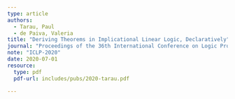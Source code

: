 ```yaml
---
type: article
authors:
  - Tarau, Paul
  - de Paiva, Valeria
title: "Deriving Theorems in Implicational Linear Logic, Declaratively"
journal: "Proceedings of the 36th International Conference on Logic Programming (ICLP) 2020"
note: "ICLP-2020"
date: 2020-07-01
resource:
  type: pdf
  pdf-url: includes/pubs/2020-tarau.pdf

---
```


